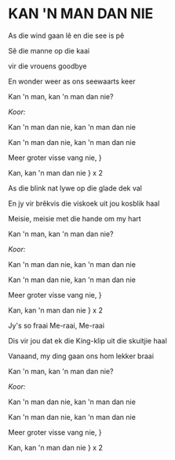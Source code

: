 # KAN 'N MAN DAN NIE

As die wind gaan lê en die see is pê

Sê die manne op die kaai

vir die vrouens goodbye

En wonder weer as ons seewaarts keer

Kan 'n man, kan 'n man dan nie?


_Koor:_

Kan 'n man dan nie, kan 'n man dan nie

Kan 'n man dan nie, kan 'n man dan nie

Meer groter visse vang nie, }

Kan, kan 'n man dan nie } x 2


As die blink nat lywe op die glade dek val

En jy vir brêkvis die viskoek uit jou kosblik haal

Meisie, meisie met die hande om my hart

Kan 'n man, kan 'n man dan nie?


_Koor:_

Kan 'n man dan nie, kan 'n man dan nie

Kan 'n man dan nie, kan 'n man dan nie

Meer groter visse vang nie, }

Kan, kan 'n man dan nie } x 2


Jy's so fraai Me-raai, Me-raai

Dis vir jou dat ek die King-klip uit die skuitjie haal

Vanaand, my ding gaan ons hom lekker braai

Kan 'n man, kan 'n man dan nie?


_Koor:_

Kan 'n man dan nie, kan 'n man dan nie

Kan 'n man dan nie, kan 'n man dan nie

Meer groter visse vang nie, }

Kan, kan 'n man dan nie } x 2

